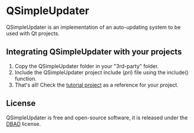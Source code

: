 # QSimpleUpdater
QSimpleUpdater is an implementation of an auto-updating system to be used with Qt projects.

## Integrating QSimpleUpdater with your projects
1. Copy the QSimpleUpdater folder in your "3rd-party" folder.
2. Include the QSimpleUpdater project include (*pri*) file using the include() function.
3. That's all! Check the [tutorial project](/tutorial) as a reference for your project.

## License
QSimpleUpdater is free and open-source software, it is released under the [DBAD](COPYING.md) license.
